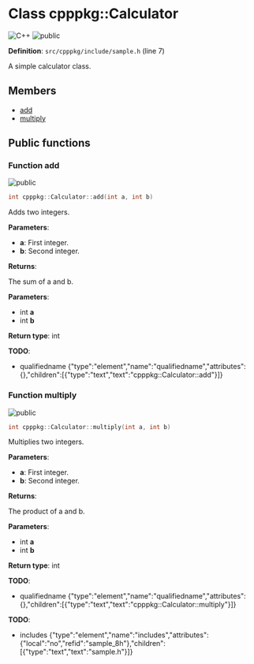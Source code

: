 <a id="classcpppkg_1_1_calculator"></a>
# Class cpppkg::Calculator

![][C++]
![][public]

**Definition**: `src/cpppkg/include/sample.h` (line 7)

A simple calculator class.



## Members

* [add](classcpppkg_1_1_calculator.md#classcpppkg_1_1_calculator_1a8d8beaee5ee877020973701e9619e956)
* [multiply](classcpppkg_1_1_calculator.md#classcpppkg_1_1_calculator_1ada31a615f54673c3bf3eccfe97264eb9)

## Public functions

<a id="classcpppkg_1_1_calculator_1a8d8beaee5ee877020973701e9619e956"></a>
### Function add

![][public]


```cpp
int cpppkg::Calculator::add(int a, int b)
```


Adds two integers.

**Parameters**:

* **a**: First integer.
* **b**: Second integer.


**Returns**:

The sum of a and b.



**Parameters**:

* int **a**
* int **b**

**Return type**: int

**TODO**:

* qualifiedname {"type":"element","name":"qualifiedname","attributes":{},"children":[{"type":"text","text":"cpppkg::Calculator::add"}]}

<a id="classcpppkg_1_1_calculator_1ada31a615f54673c3bf3eccfe97264eb9"></a>
### Function multiply

![][public]


```cpp
int cpppkg::Calculator::multiply(int a, int b)
```


Multiplies two integers.

**Parameters**:

* **a**: First integer.
* **b**: Second integer.


**Returns**:

The product of a and b.



**Parameters**:

* int **a**
* int **b**

**Return type**: int

**TODO**:

* qualifiedname {"type":"element","name":"qualifiedname","attributes":{},"children":[{"type":"text","text":"cpppkg::Calculator::multiply"}]}

**TODO**:

* includes {"type":"element","name":"includes","attributes":{"local":"no","refid":"sample_8h"},"children":[{"type":"text","text":"sample.h"}]}

[C++]: https://img.shields.io/badge/language-C%2B%2B-blue (C++)
[public]: https://img.shields.io/badge/-public-brightgreen (public)